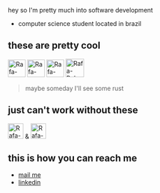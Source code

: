 hey so I'm pretty much into software development
- computer science student located in brazil
## these are pretty cool

  <p>
  <img  alt="Rafa-Py" height="40" width="40" src="https://cdn.jsdelivr.net/gh/devicons/devicon/icons/python/python-original.svg" />
  <img  alt="Rafa-C++" width="40" height="40" src="https://cdn.jsdelivr.net/gh/devicons/devicon/icons/cplusplus/cplusplus-original.svg" /> 
  <img  alt="Rafa-Csharp" height="40" width="40" src="https://cdn.jsdelivr.net/gh/devicons/devicon/icons/csharp/csharp-original.svg" />  
  <img alt="Rafa-Ruby" height="42" width="42" margin-left:5px; margin-right:5px; src="https://img.icons8.com/fluency/48/000000/ruby-gemstone.png"/>
  </p>
  
  > maybe someday I'll see some rust
  
## just can't work without these
  <p>
  <img  alt="Rafa-VScode" height="35" width="35"  src="https://cdn.jsdelivr.net/gh/devicons/devicon/icons/vscode/vscode-original.svg" />
  &
  <img  alt="Rafa-VScode" height="35" width="35"  src="https://cdn.jsdelivr.net/gh/devicons/devicon/icons/visualstudio/visualstudio-plain.svg" />
  </p>
    
## this is how you can reach me

- [mail me](mailto:rafaschettini902@gmail.com)
- [linkedin](https://linkedin.com/in/rafael-schettini/)
